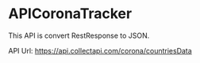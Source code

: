 # APICoronaTracker

This API is convert RestResponse to JSON.

API Url: https://api.collectapi.com/corona/countriesData
